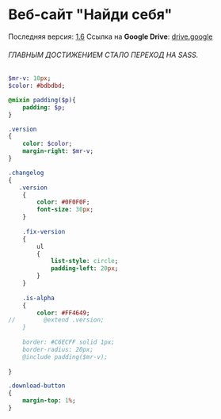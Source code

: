 # Веб-сайт "Найди себя"

Последняя версия: [1.6](https://drive.google.com/drive/folders/1NNLjt-He70rL2I_snYnMVcNUR1bbJAjb "1.6")
Ссылка на **Google Drive**: [drive.google](https://drive.google.com/drive/folders/1BgcGTCJqrJJ_PbVH4EhBuQ3eXZiHzXXq "drive.google")

###### ГЛАВНЫМ ДОСТИЖЕНИЕМ СТАЛО ПЕРЕХОД НА SASS.
```sass
$mr-v: 10px;
$color: #bdbdbd;

@mixin padding($p){
    padding: $p;
}

.version 
{
    color: $color;
    margin-right: $mr-v;
}

.changelog
{
   .version
    {
        color: #0F0F0F;
        font-size: 30px;
    }
    
    .fix-version
    {
        ul
        {
            list-style: circle;
            padding-left: 20px;
        }
    }
    
    .is-alpha
    {
        color: #FF4649;
//        @extend .version;
    }
    
    border: #C6ECFF solid 1px;
    border-radius: 20px;
    @include padding($mr-v);
            
}

.download-button
{
    margin-top: 1%;
}
```

